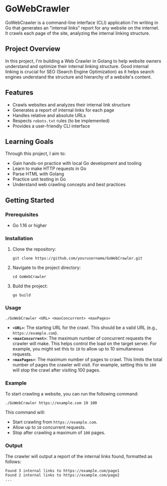 # GoWebCrawler

GoWebCrawler is a command-line interface (CLI) application I'm writing in Go that generates an "internal links" report for any website on the internet. It crawls each page of the site, analyzing the internal linking structure.

## Project Overview

In this project, I'm building a Web Crawler in Golang to help website owners understand and optimize their internal linking structure. Good internal linking is crucial for SEO (Search Engine Optimization) as it helps search engines understand the structure and hierarchy of a website's content.

## Features

- Crawls websites and analyzes their internal link structure
- Generates a report of internal links for each page
- Handles relative and absolute URLs
- Respects `robots.txt` rules (to be implemented)
- Provides a user-friendly CLI interface

## Learning Goals

Through this project, I aim to:

- Gain hands-on practice with local Go development and tooling
- Learn to make HTTP requests in Go
- Parse HTML with Golang
- Practice unit testing in Go
- Understand web crawling concepts and best practices

## Getting Started

### Prerequisites

- Go 1.16 or higher

### Installation

1. Clone the repository:
   ```
   git clone https://github.com/yourusername/GoWebCrawler.git
   ```
2. Navigate to the project directory:
   ```
   cd GoWebCrawler
   ```
3. Build the project:
   ```
   go build
   ```

### Usage
```
./GoWebCrawler <URL> <maxConcurrent> <maxPages>
```

- **`<URL>`**: The starting URL for the crawl. This should be a valid URL (e.g., `https://example.com`).
- **`<maxConcurrent>`**: The maximum number of concurrent requests the crawler will make. This helps control the load on the target server. For example, you might set this to `10` to allow up to 10 simultaneous requests.
- **`<maxPages>`**: The maximum number of pages to crawl. This limits the total number of pages the crawler will visit. For example, setting this to `100` will stop the crawl after visiting 100 pages.

### Example

To start crawling a website, you can run the following command:
```
./GoWebCrawler https://example.com 10 100
```
This command will:
- Start crawling from `https://example.com`.
- Allow up to `10` concurrent requests.
- Stop after crawling a maximum of `100` pages.

### Output

The crawler will output a report of the internal links found, formatted as follows:
```
Found 3 internal links to https://example.com/page1
Found 2 internal links to https://example.com/page2
...
```